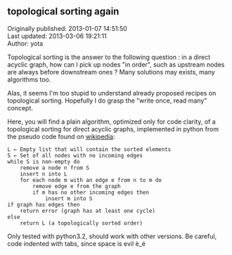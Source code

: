 ## topological sorting again  
Originally published: 2013-01-07 14:51:50  
Last updated: 2013-03-06 19:21:11  
Author: yota   
  
Topological sorting is the answer to the following question : in a direct acyclic graph, how can I pick up nodes "in order", such as upstream nodes are always before downstream ones ? Many solutions may exists, many algorithms too.

Alas, it seems I'm too stupid to understand already proposed recipes on topological sorting. Hopefully I do grasp the "write once, read many" concept.

Here, you will find a plain algorithm, optimized only for code clarity, of a topological sorting for direct acyclic graphs, implemented in python from the pseudo code found on [wikipedia](http://en.wikipedia.org/wiki/Topological_sorting):

    L ← Empty list that will contain the sorted elements
    S ← Set of all nodes with no incoming edges
    while S is non-empty do
        remove a node n from S
        insert n into L
        for each node m with an edge e from n to m do
            remove edge e from the graph
            if m has no other incoming edges then
                insert m into S
    if graph has edges then
        return error (graph has at least one cycle)
    else 
        return L (a topologically sorted order)

Only tested with python3.2, should work with other versions. Be careful, code indented with tabs, since space is evil è_é